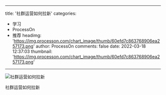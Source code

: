 
---
title: '社群运营如何拉新'
categories: 
 - 学习
 - ProcessOn
 - 推荐
headimg: 'https://img.processon.com/chart_image/thumb/60efd7c863768906ea257173.png'
author: ProcessOn
comments: false
date: 2022-03-18 12:37:03
thumbnail: 'https://img.processon.com/chart_image/thumb/60efd7c863768906ea257173.png'
---

<div>   
<img class="thumb" alt="社群运营如何拉新" src="https://img.processon.com/chart_image/thumb/60efd7c863768906ea257173.png" referrerpolicy="no-referrer">
<p>社群运营如何拉新</p>  
</div>
            